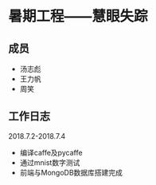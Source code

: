 暑期工程——慧眼失踪
=====
成员
--
+ 汤志彪
+ 王力帆
+ 周笑

工作日志
--
2018.7.2-2018.7.4
* 编译caffe及pycaffe
* 通过mnist数字测试
* 前端与MongoDB数据库搭建完成
